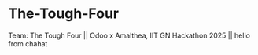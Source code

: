 # The-Tough-Four
Team: The Tough Four || Odoo x Amalthea, IIT GN Hackathon 2025 ||
hello from chahat


